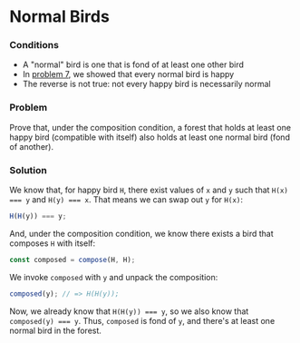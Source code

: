 # Normal Birds

### Conditions
* A "normal" bird is one that is fond of at least one other bird
* In [problem 7](../7/README.md), we showed that every normal bird is happy
* The reverse is not true: not every happy bird is necessarily normal

### Problem
Prove that, under the composition condition, a forest that holds at least one happy bird (compatible with itself) also holds at least one normal bird (fond of another).

### Solution
We know that, for happy bird `H`, there exist values of `x` and `y` such that `H(x) === y` and `H(y) === x`. That means we can swap out `y` for `H(x)`:

```js
H(H(y)) === y;
```

And, under the composition condition, we know there exists a bird that composes `H` with itself:
```js
const composed = compose(H, H);
```
We invoke `composed` with `y` and unpack the composition:
```js
composed(y); // => H(H(y));
```
Now, we already know that `H(H(y)) === y`, so we also know that `composed(y) === y`. Thus, `composed` is fond of `y`, and there's at least one normal bird in the forest.
